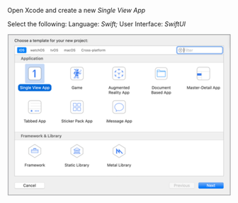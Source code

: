 Open Xcode and create a new *Single View App*

Select the following: Language: *Swift;* User Interface: *SwiftUI*

![](./images/swift_step2_lowres.png)
